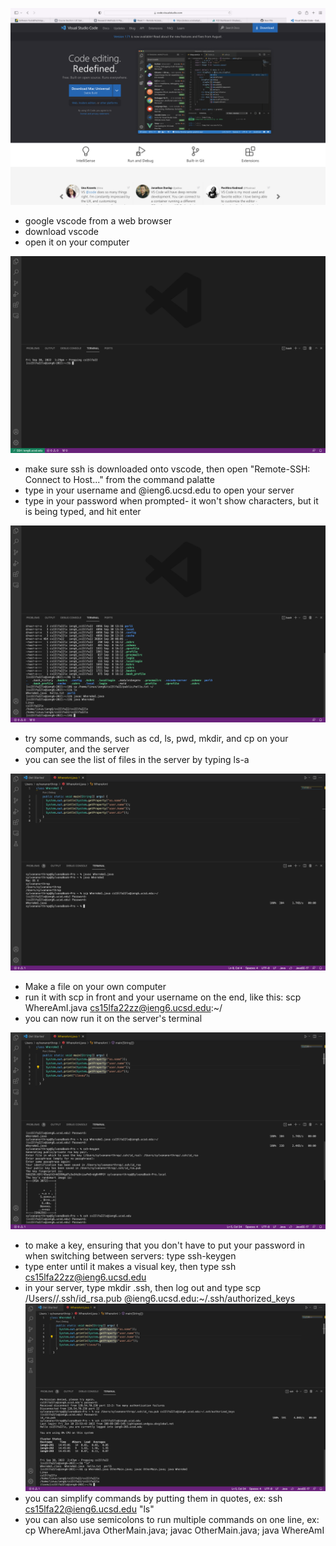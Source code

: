 ![Image](https://github.com/sylvanabrooke/cse15l-lab-reports/blob/8b958fff6301dc131950d35de409c07a49a5f337/Screen%20Shot%202022-09-30%20at%205.56.58%20PM.png)
* google vscode from a web browser
* download vscode
* open it on your computer

![Image](https://github.com/sylvanabrooke/cse15l-lab-reports/blob/7f2906dd104ad4339d12e7a3c0a318c508682ace/Screen%20Shot%202022-09-30%20at%204.31.22%20PM.png)
* make sure ssh is downloaded onto vscode, then open "Remote-SSH: Connect to Host..." from the command palatte
* type in your username and @ieng6.ucsd.edu to open your server
* type in your password when prompted- it won't show characters, but it is being typed, and hit enter

![Image](https://github.com/sylvanabrooke/cse15l-lab-reports/blob/107b050553c773e930d3bf1af2b0dfa697a0578a/Screen%20Shot%202022-09-30%20at%204.41.26%20PM.png)
* try some commands, such as cd, ls, pwd, mkdir, and cp on your computer, and the server
* you can see the list of files in the server by typing ls-a

![Image](https://github.com/sylvanabrooke/cse15l-lab-reports/blob/0846a19a311616d3fcd9ef7b9d5617ac37ed6070/Screen%20Shot%202022-09-30%20at%204.41.01%20PM.png)
* Make a file on your own computer
* run it with scp in front and your username on the end, like this: scp WhereAmI.java cs15lfa22zz@ieng6.ucsd.edu:~/
* you can now run it on the server's terminal

![Image](https://github.com/sylvanabrooke/cse15l-lab-reports/blob/1f7a67b23782a6d7b3ec2698c75332d6314ff267/Screen%20Shot%202022-09-30%20at%206.17.03%20PM.png)
* to make a key, ensuring that you don't have to put your password in when switching between servers: type ssh-keygen
* type enter until it makes a visual key, then type ssh cs15lfa22zz@ieng6.ucsd.edu
* in your server, type mkdir .ssh, then log out and type scp /Users/<personal username>/.ssh/id_rsa.pub <ucsd username>@ieng6.ucsd.edu:~/.ssh/authorized_keys
![Image](https://github.com/sylvanabrooke/cse15l-lab-reports/blob/9e6c92d46c0cbe6ecaa5cdeb5efeb2e99375e90a/Screen%20Shot%202022-09-30%20at%206.21.31%20PM.png)
* you can simplify commands by putting them in quotes, ex: ssh cs15lfa22@ieng6.ucsd.edu "ls"
* you can also use semicolons to run multiple commands on one line, ex: cp WhereAmI.java OtherMain.java; javac OtherMain.java; java WhereAmI
